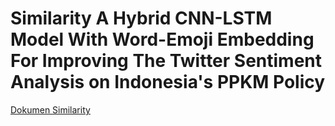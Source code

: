 # Similarity A Hybrid CNN-LSTM Model With Word-Emoji Embedding For Improving The Twitter Sentiment Analysis on Indonesia's PPKM Policy

[Dokumen Similarity](http://repo.ulbi.ac.id/d4if/nn257l/B/a1c1a/hybridcnn/similarity/AHybridCNN-LSTM.pdf) <br>